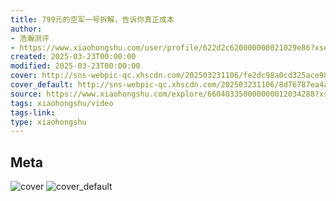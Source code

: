 ```yaml
---
title: 799元的空军一号拆解，告诉你真正成本
author:
- 浩瀚测评
- https://www.xiaohongshu.com/user/profile/622d2c620000000021029e86?xsec_token=undefined
created: 2025-03-23T00:00:00
modified: 2025-03-23T00:00:00
cover: http://sns-webpic-qc.xhscdn.com/202503231106/fe2dc98a0cd325ace9875771ab08c9c3/1040g008310rjkbk26o005ohd5hh8d7k6mi22v98!nc_n_webp_prv_1
cover_default: http://sns-webpic-qc.xhscdn.com/202503231106/8d76787ea4a91dd90e4074f6ab315710/1040g008310rjkbk26o005ohd5hh8d7k6mi22v98!nc_n_webp_mw_1
source: https://www.xiaohongshu.com/explore/660403350000000012034288?xsec_token=ABeZWWytjhxS956ld3xiLpiX0eq_9Hj7_IX2T57_WVGEs=
tags: xiaohongshu/video
tags-link:
type: xiaohongshu
---
```


## Meta

![cover](http://sns-webpic-qc.xhscdn.com/202503231106/fe2dc98a0cd325ace9875771ab08c9c3/1040g008310rjkbk26o005ohd5hh8d7k6mi22v98!nc_n_webp_prv_1)
![cover_default](http://sns-webpic-qc.xhscdn.com/202503231106/8d76787ea4a91dd90e4074f6ab315710/1040g008310rjkbk26o005ohd5hh8d7k6mi22v98!nc_n_webp_mw_1)
